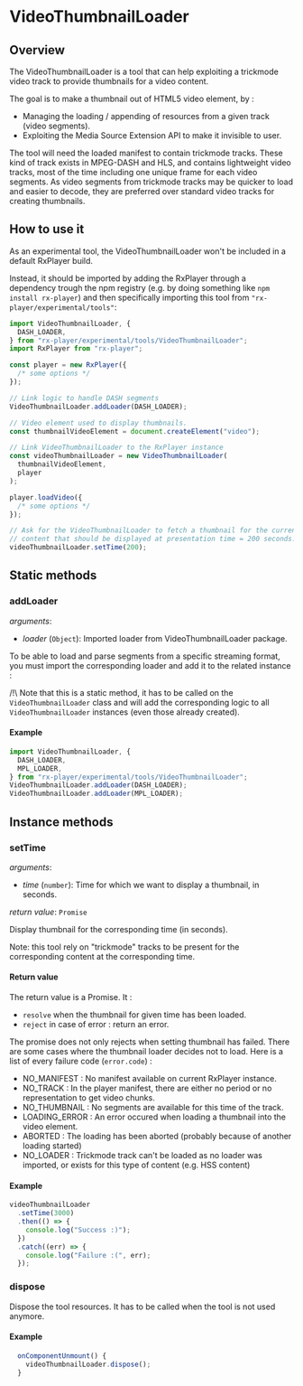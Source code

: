 # VideoThumbnailLoader

## Overview

The VideoThumbnailLoader is a tool that can help exploiting a trickmode video
track to provide thumbnails for a video content.

The goal is to make a thumbnail out of HTML5 video element, by :

- Managing the loading / appending of resources from a given track
  (video segments).
- Exploiting the Media Source Extension API to make it invisible to user.

The tool will need the loaded manifest to contain trickmode tracks. These kind
of track exists in MPEG-DASH and HLS, and contains lightweight video tracks,
most of the time including one unique frame for each video segments. As video
segments from trickmode tracks may be quicker to load and easier to decode, they
are preferred over standard video tracks for creating thumbnails.

## How to use it

As an experimental tool, the VideoThumbnailLoader won't be included in a
default RxPlayer build.

Instead, it should be imported by adding the RxPlayer through a dependency
trough the npm registry (e.g. by doing something like `npm install rx-player`)
and then specifically importing this tool from
`"rx-player/experimental/tools"`:

```js
import VideoThumbnailLoader, {
  DASH_LOADER,
} from "rx-player/experimental/tools/VideoThumbnailLoader";
import RxPlayer from "rx-player";

const player = new RxPlayer({
  /* some options */
});

// Link logic to handle DASH segments
VideoThumbnailLoader.addLoader(DASH_LOADER);

// Video element used to display thumbnails.
const thumbnailVideoElement = document.createElement("video");

// Link VideoThumbnailLoader to the RxPlayer instance
const videoThumbnailLoader = new VideoThumbnailLoader(
  thumbnailVideoElement,
  player
);

player.loadVideo({
  /* some options */
});

// Ask for the VideoThumbnailLoader to fetch a thumbnail for the current
// content that should be displayed at presentation time = 200 seconds.
videoThumbnailLoader.setTime(200);
```

## Static methods

### addLoader

_arguments_:

- _loader_ (`Object`): Imported loader from VideoThumbnailLoader package.

To be able to load and parse segments from a specific streaming format, you must
import the corresponding loader and add it to the related instance :

/!\ Note that this is a static method, it has to be called on the
`VideoThumbnailLoader` class and will add the corresponding logic to all
`VideoThumbnailLoader` instances (even those already created).

#### Example

```js
import VideoThumbnailLoader, {
  DASH_LOADER,
  MPL_LOADER,
} from "rx-player/experimental/tools/VideoThumbnailLoader";
VideoThumbnailLoader.addLoader(DASH_LOADER);
VideoThumbnailLoader.addLoader(MPL_LOADER);
```

## Instance methods

### setTime

_arguments_:

- _time_ (`number`): Time for which we want to display a thumbnail, in
  seconds.

_return value_: `Promise`

Display thumbnail for the corresponding time (in seconds).

Note: this tool rely on "trickmode" tracks to be present for the corresponding
content at the corresponding time.

#### Return value

The return value is a Promise.
It :

- `resolve` when the thumbnail for given time has been loaded.
- `reject` in case of error : return an error.

The promise does not only rejects when setting thumbnail has failed. There are
some cases where the thumbnail loader decides not to load. Here is a list of
every failure code (`error.code`) :

- NO_MANIFEST : No manifest available on current RxPlayer instance.
- NO_TRACK : In the player manifest, there are either no period or no
  representation to get video chunks.
- NO_THUMBNAIL : No segments are available for this time of the track.
- LOADING_ERROR : An error occured when loading a thumbnail into the video
  element.
- ABORTED : The loading has been aborted (probably because of another loading
  started)
- NO_LOADER : Trickmode track can't be loaded as no loader was imported, or
  exists for this type of content (e.g. HSS content)

#### Example

```js
videoThumbnailLoader
  .setTime(3000)
  .then(() => {
    console.log("Success :)");
  })
  .catch((err) => {
    console.log("Failure :(", err);
  });
```

### dispose

Dispose the tool resources. It has to be called when the tool is not used
anymore.

#### Example

```js
  onComponentUnmount() {
    videoThumbnailLoader.dispose();
  }
```
